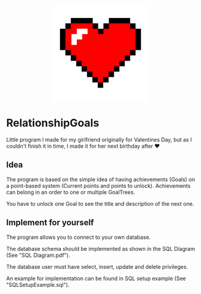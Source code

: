 <p align="center">
  <img src="https://github.com/Kitt3120/RelationshipGoals/blob/master/RelationshipGoals/Assets/Boot/heart.png?raw=true" width="256" height="256" title="Relationship Goals Heart Logo">
</p>

# RelationshipGoals
 Little program I made for my girlfriend originally for Valentines Day, but as I couldn't finish it in time, I made it for her next birthday after ❤
 
 ## Idea
 The program is based on the simple idea of having achievements (Goals) on a point-based system (Current points and points to unlock).
 Achievements can belong in an order to one or multiple GoalTrees.
 
 You have to unlock one Goal to see the title and description of the next one.
 
 ## Implement for yourself
 
 The program allows you to connect to your own database.
 
 The database schema should be implemented as shown in the SQL Diagram (See "SQL Diagram.pdf").
 
 The database user must have select, insert, update and delete privileges.
 
 An example for implementation can be found in SQL setup example (See "SQLSetupExample.sql").
